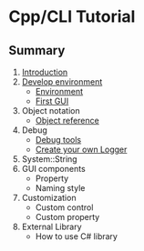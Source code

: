 # Cpp/CLI Tutorial
## Summary
1. [Introduction](https://zh.wikipedia.org/wiki/C%2B%2B/CLI)
2. [Develop environment](/doc/Ch2/2-0.md)
    * [Environment](/doc/Ch2/2-1.md)
    * [First GUI](/doc/Ch2/2-2.md)
3. Object notation
    * [Object reference](/doc/Ch3/3-1.md)
4. Debug
    * [Debug tools](/doc/Ch4/4-1.md)
    * [Create your own Logger](/doc/Ch4/4-2.md)
5. System::String
6. GUI components
    * Property 
    * Naming style
7. Customization
    * Custom control
    * Custom property
8. External Library
    * How to use C# library
